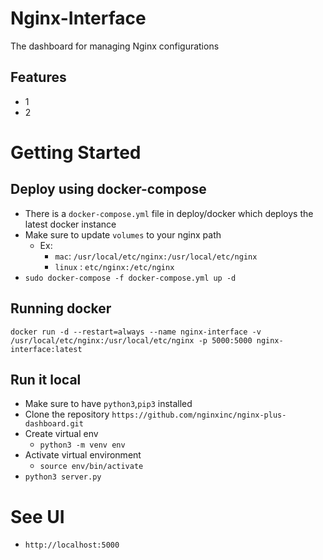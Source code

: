 # Nginx-Interface
The dashboard for managing Nginx configurations

## Features
- 1
- 2

# Getting Started
## Deploy using docker-compose
- There is a `docker-compose.yml` file in deploy/docker which deploys the latest docker instance
- Make sure to update `volumes` to your nginx path 
    - Ex:
        - `mac`: `/usr/local/etc/nginx:/usr/local/etc/nginx`
        - `linux` : `etc/nginx:/etc/nginx`
- `sudo docker-compose -f docker-compose.yml up -d`

## Running docker
`docker run -d --restart=always --name nginx-interface -v /usr/local/etc/nginx:/usr/local/etc/nginx -p 5000:5000 nginx-interface:latest`

## Run it local
- Make sure to have `python3`,`pip3` installed
- Clone the repository `https://github.com/nginxinc/nginx-plus-dashboard.git`
- Create virtual env 
    - `python3 -m venv env`
- Activate virtual environment
    - `source env/bin/activate`
- `python3 server.py`

# See UI
- `http://localhost:5000`